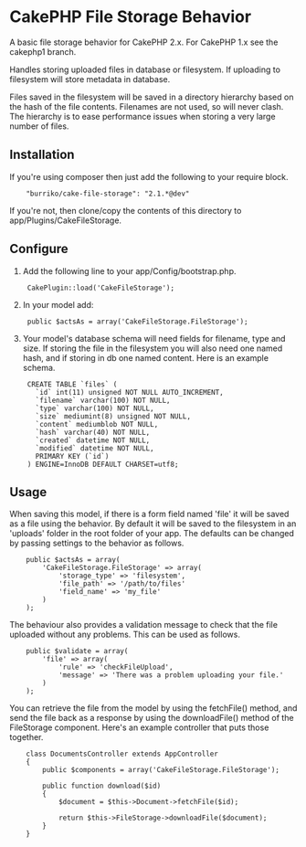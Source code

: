 # CakePHP File Storage Behavior

A basic file storage behavior for CakePHP 2.x. For CakePHP 1.x see the cakephp1 branch.

Handles storing uploaded files in database or filesystem.  If uploading to filesystem will store metadata in database.

Files saved in the filesystem will be saved in a directory hierarchy based on the hash of the file contents.  Filenames are not used, so will never clash.  The hierarchy is to ease performance issues when storing a very large number of files.

## Installation

If you're using composer then just add the following to your require block.

		"burriko/cake-file-storage": "2.1.*@dev"

If you're not, then clone/copy the contents of this directory to app/Plugins/CakeFileStorage.

## Configure

1. Add the following line to your app/Config/bootstrap.php.

		CakePlugin::load('CakeFileStorage');

2. In your model add:

		public $actsAs = array('CakeFileStorage.FileStorage');

3. Your model's database schema will need fields for filename, type and size. If storing the file in the filesystem you will also need one named hash, and if storing in db one named content. Here is an example schema.

		CREATE TABLE `files` (
		  `id` int(11) unsigned NOT NULL AUTO_INCREMENT,
		  `filename` varchar(100) NOT NULL,
		  `type` varchar(100) NOT NULL,
		  `size` mediumint(8) unsigned NOT NULL,
		  `content` mediumblob NOT NULL,
		  `hash` varchar(40) NOT NULL,
		  `created` datetime NOT NULL,
		  `modified` datetime NOT NULL,
		  PRIMARY KEY (`id`)
		) ENGINE=InnoDB DEFAULT CHARSET=utf8;

## Usage

When saving this model, if there is a form field named 'file' it will be saved as a file using the behavior. By default it will be saved to the filesystem in an 'uploads' folder in the root folder of your app. The defaults can be changed by passing settings to the behavior as follows.

		public $actsAs = array(
			'CakeFileStorage.FileStorage' => array(
				'storage_type' => 'filesystem',
				'file_path' => '/path/to/files'
				'field_name' => 'my_file'
			)
		);

The behaviour also provides a validation message to check that the file uploaded without any problems.  This can be used as follows.

		public $validate = array(
			'file' => array(
				'rule' => 'checkFileUpload',
				'message' => 'There was a problem uploading your file.'
			)
		);

You can retrieve the file from the model by using the fetchFile() method, and send the file back as a response by using the downloadFile() method of the FileStorage component.  Here's an example controller that puts those together.

		class DocumentsController extends AppController
		{
			public $components = array('CakeFileStorage.FileStorage');

			public function download($id)
			{
				$document = $this->Document->fetchFile($id);

				return $this->FileStorage->downloadFile($document);
			}
		}